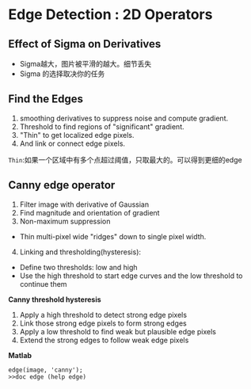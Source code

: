 # Edge Detection : 2D Operators

## Effect of Sigma on Derivatives

* Sigma越大，图片被平滑的越大。细节丢失
* Sigma 的选择取决你的任务

## Find the Edges

1. smoothing derivatives to suppress noise and compute gradient.
2. Threshold to find regions of "significant" gradient.
3. "Thin" to get localized edge pixels.
4. And link or connect edge pixels.

`Thin`:如果一个区域中有多个点超过阈值，只取最大的。可以得到更细的edge

## Canny edge operator

1. Filter image with derivative of Gaussian
2. Find magnitude and orientation of gradient
3. Non-maximum suppression
  * Thin multi-pixel wide "ridges" down to single pixel width.
4. Linking and thresholding(hysteresis):
  * Define two thresholds: low and high
  * Use the high threshold to start edge curves and the low threshold to continue them

**Canny threshold hysteresis**

1. Apply a high threshold to detect strong edge pixels
2. Link those strong edge pixels to form strong edges
3. Apply a low threshold to find weak but plausible edge pixels
4. Extend the strong edges to follow weak edge pixels

**Matlab**
```
edge(image, 'canny');
>>doc edge (help edge)
```
